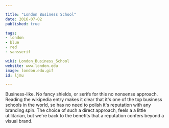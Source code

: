 ```yaml
---

title: "London Business School"
date: 2016-07-02
published: true

tags:
- london
- blue
- red
- sansserif

wiki: London_Business_School
website: www.london.edu
image: london.edu.gif
id: ljmu

---
```


Business-like. No fancy shields, or serifs for this no nonsense approach. Reading the wikipedia entry makes it clear that it's one of the top business schools in the world, so has no need to polish it's reputation with any branding spin. The choice of such a direct approach, feels a a little utilitarian, but we're back to the benefits that a reputation confers beyond a visual brand.
